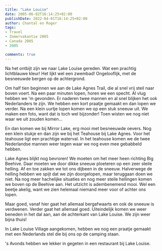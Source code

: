 ```yaml
---
title: "Lake Louise"
date: 2005-06-02T16:14:25+02:00
publishDate: 2022-04-01T16:14:25+02:00
author: Chantal en Roger
tags:
- Travel
- Zomervakantie 2005
- Canada 2005
- 2005

comments: true
---
```


Na het ontbijt zijn we naar Lake Louise gereden. Wat een prachtig lichtblauwe kleur! Het lijkt wel een zwembad! Ongelooflijk, met de besneeuwde bergen op de achtergrond.

Om half tien beginnen we aan de Lake Agnes Trail, die al snel vrij steil naar boven voert. Na een paar minuten lopen, horen we een specht. Al vlug hebben we 'm gevonden. Er naderen twee mannen en al snel blijken het ook Nederlanders te zijn. We hebben een kort praatje gemaakt en dan lopen we verder. Na een klein uurtje lopen komen we op een stuk sneeuw uit. We maken een foto, want dat is toch wel bijzonder! Toen wisten we nog niet waar we uit zouden komen...

En dan komen we bij Mirror Lake, erg mooi met besneeuwde oevers. Nog een klein stukje en dan zijn we bij het Teahouse bij Lake Agnes. Voor het teahouse ligt een prachtige waterval. In het teahouse komen we de twee Nederlandse mannen weer tegen waar we nog even mee gebabbeld hebben.

Lake Agnes blijkt nog bevroren! We moeten om het meer heen richting Big Beehive. Daar moeten we door dikke sneeuw ploeteren op een zeer steile helling. Af en toe zakken we tot ons dijbeen in de sneeuw. Halverwege de helling hebben we spijt dat we zijn doorgelopen, maar teruggaan doen we niet. Na nog meer hachelijke situaties en nog meer steile hellingen komen we boven op de Beehive aan. Het uitzicht is adembenemend mooi. Wel een beetje akelig, want we zien helemaal niemand meer voor of achter ons lopen.

Maar goed, vanaf hier gaat het allemaal bergafwaarts en ook de sneeuw is verdwenen. Verder gaat het allemaal goed. Uiteindelijk komen we weer beneden in het dal aan, aan de achterkant van Lake Louise. We zijn weer bijna thuis!

In Lake Louise Village aangekomen, hebben we nog een praatje gemaakt met een Nederlands stel die bij ons op de camping staan.

's Avonds hebben we lekker in gegeten in een restaurant bij Lake Louise.
